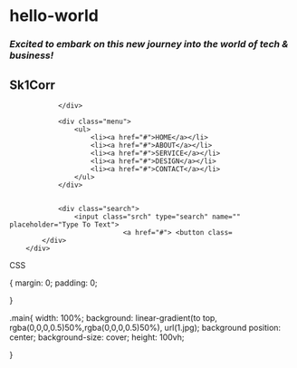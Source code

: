 # hello-world
<h3><em>Excited to embark on this new journey into the world of tech & business!</em></h3>

<!DOCTYPE html>
<html lang="en">
<head>
		<title>Webpage Design</title>
		<link rel="stylesheet" href="style.css">
</head>
<body>
		<div class="main">
			<div class="navbar"></div>
				<div class="icon">
					<h2 class="logo">Sk1Corr</h2>

				</div>

				<div class="menu">
					<ul>
						<li><a href="#">HOME</a></li>
						<li><a href="#">ABOUT</a></li>
						<li><a href="#">SERVICE</a></li>
						<li><a href="#">DESIGN</a></li>
						<li><a href="#">CONTACT</a></li>
					</ul>
				</div>


				<div class="search">
					<input class="srch" type="search" name="" placeholder="Type To Text">
								<a href="#"> <button class=
			</div>
		</div>

</body>
</html>
  
  
 

CSS
  
{
	margin: 0;
	padding: 0;


}


.main{
	width: 100%;
	background: linear-gradient(to top, rgba(0,0,0,0.5)50%,rgba(0,0,0,0.5)50%), url(1.jpg);
	background position: center;
	background-size: cover;
	height: 100vh;

}

